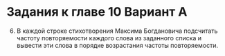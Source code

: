 # Задания к главе 10 Вариант A

6. В каждой строке стихотворения Максима Богдановича подсчитать частоту
   повторяемости каждого слова из заданного списка и вывести эти слова
   в порядке возрастания частоты повторяемости.